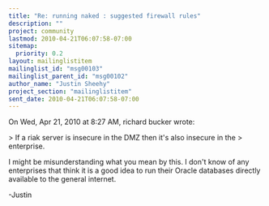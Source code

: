 ```yaml
---
title: "Re: running naked : suggested firewall rules"
description: ""
project: community
lastmod: 2010-04-21T06:07:58-07:00
sitemap:
  priority: 0.2
layout: mailinglistitem
mailinglist_id: "msg00103"
mailinglist_parent_id: "msg00102"
author_name: "Justin Sheehy"
project_section: "mailinglistitem"
sent_date: 2010-04-21T06:07:58-07:00
---
```



On Wed, Apr 21, 2010 at 8:27 AM, richard bucker  wrote:

&gt; If a riak server is insecure in the DMZ then it's also insecure in the
&gt; enterprise.

I might be misunderstanding what you mean by this. I don't know of
any enterprises that think it is a good idea to run their Oracle
databases directly available to the general internet.

-Justin

